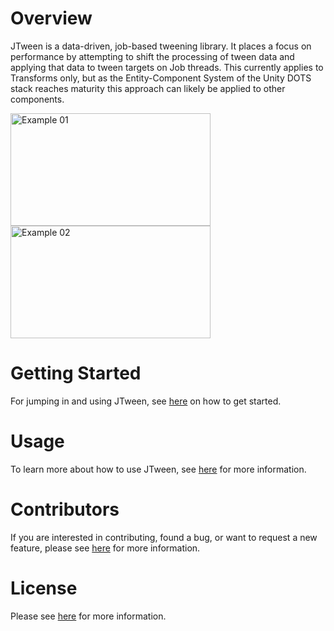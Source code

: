 # Overview
JTween is a data-driven, job-based tweening library. It places a focus on performance by attempting to shift the processing of tween data and applying that data to tween targets on Job threads. This currently applies to Transforms only, but as the Entity-Component System of the Unity DOTS stack reaches maturity this approach can likely be applied to other components.

<img src="./images/fun_example_02.gif" alt="Example 01" height="180" width="320">
<img src="./images/fun_example_04.gif" alt="Example 02" height="180" width="320">

# Getting Started
For jumping in and using JTween, see [here](./getting_started.md) on how to get started.

# Usage
To learn more about how to use JTween, see [here](./usage.md) for more information.

# Contributors
If you are interested in contributing, found a bug, or want to request a new feature, please see [here](./contributing.md) for more information.

# License

Please see [here](./license.md) for more information.